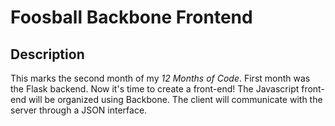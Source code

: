 # Foosball Backbone Frontend

## Description
This marks the second month of my *12 Months of Code*. First month was the 
Flask backend. Now it's time to create a front-end! The Javascript front-end
will be organized using Backbone. The client will communicate with the server 
through a JSON interface.